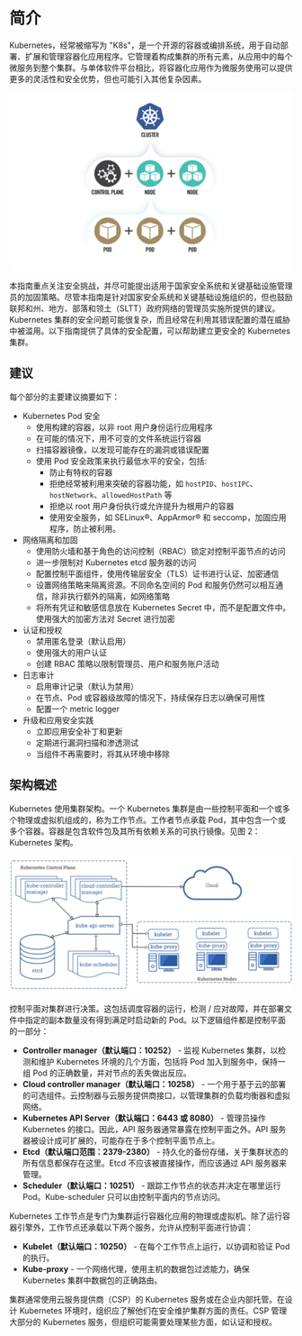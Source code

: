 # 简介

Kubernetes，经常被缩写为 "K8s"，是一个开源的容器或编排系统，用于自动部署、扩展和管理容器化应用程序。它管理着构成集群的所有元素，从应用中的每个微服务到整个集群。与单体软件平台相比，将容器化应用作为微服务使用可以提供更多的灵活性和安全优势，但也可能引入其他复杂因素。

![图 1：Kubernetes 集群组件的高层视图](images/f1.jpg)

本指南重点关注安全挑战，并尽可能提出适用于国家安全系统和关键基础设施管理员的加固策略。尽管本指南是针对国家安全系统和关键基础设施组织的，但也鼓励联邦和州、地方、部落和领土（SLTT）政府网络的管理员实施所提供的建议。Kubernetes 集群的安全问题可能很复杂，而且经常在利用其错误配置的潜在威胁中被滥用。以下指南提供了具体的安全配置，可以帮助建立更安全的 Kubernetes 集群。

## 建议

每个部分的主要建议摘要如下：

- Kubernetes Pod 安全
  - 使用构建的容器，以非 root 用户身份运行应用程序
  - 在可能的情况下，用不可变的文件系统运行容器
  - 扫描容器镜像，以发现可能存在的漏洞或错误配置
  - 使用 Pod 安全政策来执行最低水平的安全，包括:
    - 防止有特权的容器
    - 拒绝经常被利用来突破的容器功能，如 `hostPID`、`hostIPC`、`hostNetwork`、`allowedHostPath` 等
    - 拒绝以 root 用户身份执行或允许提升为根用户的容器
    - 使用安全服务，如 SELinux®、AppArmor® 和 seccomp，加固应用程序，防止被利用。
- 网络隔离和加固
  - 使用防火墙和基于角色的访问控制（RBAC）锁定对控制平面节点的访问
  - 进一步限制对 Kubernetes etcd 服务器的访问
  - 配置控制平面组件，使用传输层安全（TLS）证书进行认证、加密通信
  - 设置网络策略来隔离资源。不同命名空间的 Pod 和服务仍然可以相互通信，除非执行额外的隔离，如网络策略
  - 将所有凭证和敏感信息放在 Kubernetes Secret 中，而不是配置文件中。使用强大的加密方法对 Secret 进行加密
- 认证和授权
  - 禁用匿名登录（默认启用）
  - 使用强大的用户认证
  - 创建 RBAC 策略以限制管理员、用户和服务账户活动
- 日志审计
  - 启用审计记录（默认为禁用）
  - 在节点、Pod 或容器级故障的情况下，持续保存日志以确保可用性
  - 配置一个 metric logger
- 升级和应用安全实践
  - 立即应用安全补丁和更新
  - 定期进行漏洞扫描和渗透测试
  - 当组件不再需要时，将其从环境中移除

## 架构概述

Kubernetes 使用集群架构。一个 Kubernetes 集群是由一些控制平面和一个或多个物理或虚拟机组成的，称为工作节点。工作者节点承载 Pod，其中包含一个或多个容器。容器是包含软件包及其所有依赖关系的可执行镜像。见图 2：Kubernetes 架构。

![图 2：Kubernetes 架构](images/f2.jpg)


控制平面对集群进行决策。这包括调度容器的运行，检测 / 应对故障，并在部署文件中指定的副本数量没有得到满足时启动新的 Pod。以下逻辑组件都是控制平面的一部分：

- **Controller manager（默认端口：10252）** - 监视 Kubernetes 集群，以检测和维护 Kubernetes 环境的几个方面，包括将 Pod 加入到服务中，保持一组 Pod 的正确数量，并对节点的丢失做出反应。
- **Cloud controller manager（默认端口：10258）** - 一个用于基于云的部署的可选组件。云控制器与云服务提供商接口，以管理集群的负载均衡器和虚拟网络。
- **Kubernetes API Server（默认端口：6443 或 8080）** - 管理员操作 Kubernetes 的接口。因此，API 服务器通常暴露在控制平面之外。API 服务器被设计成可扩展的，可能存在于多个控制平面节点上。
- **Etcd（默认端口范围：2379-2380）** - 持久化的备份存储，关于集群状态的所有信息都保存在这里。Etcd 不应该被直接操作，而应该通过 API 服务器来管理。
- **Scheduler（默认端口：10251）** - 跟踪工作节点的状态并决定在哪里运行 Pod。Kube-scheduler 只可以由控制平面内的节点访问。

Kubernetes 工作节点是专门为集群运行容器化应用的物理或虚拟机。除了运行容器引擎外，工作节点还承载以下两个服务，允许从控制平面进行协调：

- **Kubelet（默认端口：10250）** - 在每个工作节点上运行，以协调和验证 Pod 的执行。
- **Kube-proxy** - 一个网络代理，使用主机的数据包过滤能力，确保 Kubernetes 集群中数据包的正确路由。

集群通常使用云服务提供商（CSP）的 Kubernetes 服务或在企业内部托管。在设计 Kubernetes 环境时，组织应了解他们在安全维护集群方面的责任。CSP 管理大部分的 Kubernetes 服务，但组织可能需要处理某些方面，如认证和授权。
